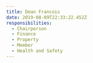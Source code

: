 ```yaml
---
title: Dean Francois
date: 2019-08-09T22:33:22.452Z
responsibilities:
  - Chairperson
  - Finance
  - Property
  - Member
  - Health and Safety
---
```

